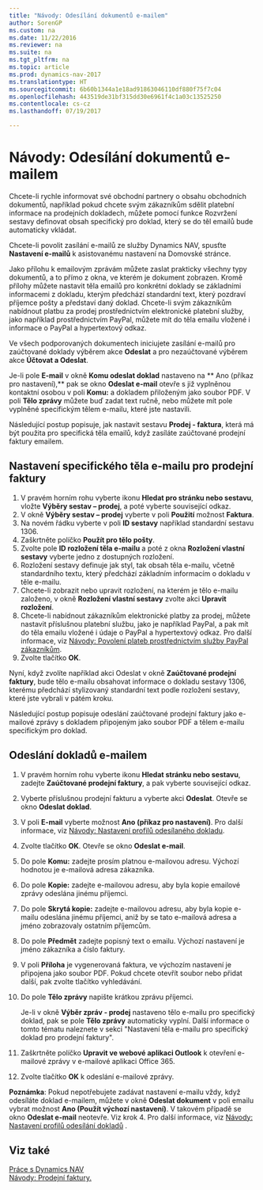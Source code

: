 ```yaml
---
title: "Návody: Odesílání dokumentů e-mailem"
author: SorenGP
ms.custom: na
ms.date: 11/22/2016
ms.reviewer: na
ms.suite: na
ms.tgt_pltfrm: na
ms.topic: article
ms.prod: dynamics-nav-2017
ms.translationtype: HT
ms.sourcegitcommit: 6b60b1344a1e18ad91863046110df880f75f7c04
ms.openlocfilehash: 443519de31bf315dd30e6961f4c1a03c13525250
ms.contentlocale: cs-cz
ms.lasthandoff: 07/19/2017

---
```


# <a name="how-to-send-documents-by-email"></a>Návody: Odesílání dokumentů e-mailem
Chcete-li rychle informovat své obchodní partnery o obsahu obchodních dokumentů, například pokud chcete svým zákazníkům sdělit platební informace na prodejních dokladech, můžete pomocí funkce Rozvržení sestavy definovat obsah specifický pro doklad, který se do těl emailů bude automaticky vkládat.

Chcete-li povolit zasílání e-mailů ze služby Dynamics NAV, spusťte **Nastavení e-mailů** k asistovanému nastavení na Domovské stránce. 

Jako přílohu k emailovým zprávám můžete zaslat prakticky všechny typy dokumentů, a to přímo z okna, ve kterém je dokument zobrazen. Kromě přílohy můžete nastavit těla emailů pro konkrétní doklady se základními informacemi z dokladu, kterým předchází standardní text, který pozdraví příjemce pošty a představí daný doklad. Chcete-li svým zákazníkům nabídnout platbu za prodej prostřednictvím elektronické platební služby, jako například prostřednictvím PayPal, můžete mít do těla emailu vložené i informace o PayPal a hypertextový odkaz.

Ve všech podporovaných dokumentech iniciujete zasílání e-mailů pro zaúčtované doklady výběrem akce **Odeslat** a pro nezaúčtované výběrem akce **Účtovat a Odeslat**.

Je-li pole **E-mail** v okně **Komu odeslat doklad** nastaveno na ** Ano (příkaz pro nastavení),** pak se okno **Odeslat e-mail** otevře s již vyplněnou kontaktní osobou v poli **Komu:** a dokladem přiloženým jako soubor PDF.  V poli **Tělo zprávy** můžete buď zadat text ručně, nebo můžete mít pole vyplněné specifickým tělem e-mailu, které jste nastavili.

Následující postup popisuje, jak nastavit sestavu **Prodej - faktura**, která má být použita pro specifická těla emailů, když zasíláte zaúčtované prodejní faktury emailem.

## <a name="to-set-up-a-document-specific-email-body-for-sales-invoices"></a>Nastavení specifického těla e-mailu pro prodejní faktury
1. V pravém horním rohu vyberte ikonu **Hledat pro stránku nebo sestavu**, vložte **Výběry sestav – prodej**, a poté vyberte související odkaz. 
2. V okně **Výběry sestav – prodej** vyberte v poli **Použití** možnost **Faktura**.
3. Na novém řádku vyberte v poli **ID sestavy** například standardní sestavu 1306.
4. Zaškrtněte políčko **Použít pro tělo pošty**.
5. Zvolte pole **ID rozložení těla e-mailu** a poté z okna **Rozložení vlastní sestavy**  vyberte jedno z dostupných rozložení.
6. Rozložení sestavy definuje jak styl, tak obsah těla e-mailu, včetně standardního textu, který předchází základním informacím o  dokladu v těle e-mailu.
7. Chcete-li zobrazit nebo upravit rozložení, na kterém je tělo e-mailu založeno, v okně **Rozložení vlastní sestavy** zvolte akci **Upravit rozložení**.
8. Chcete-li nabídnout zákazníkům elektronické platby za prodej, můžete nastavit příslušnou platební službu, jako je například PayPal, a pak mít do těla emailu vložené i údaje o PayPal a hypertextový odkaz. Pro další informace, viz [Návody: Povolení plateb prostřednictvím služby PayPal zákazníkům](sales-how-enable-customer-payments-paypal.md).
9. Zvolte tlačítko **OK**.

Nyní, když zvolíte například akci Odeslat v okně **Zaúčtované prodejní faktury**, bude tělo e-mailu obsahovat informace o dokladu sestavy 1306, kterému předchází stylizovaný standardní text podle rozložení sestavy, které jste vybrali v pátém kroku.

Následující postup popisuje odeslání zaúčtované prodejní faktury jako e-mailové zprávy s dokladem připojeným jako soubor PDF a tělem e-mailu specifickým pro doklad.
## <a name="to-send-documents-by-email"></a>Odeslání dokladů e-mailem
1. V pravém horním rohu vyberte ikonu **Hledat stránku nebo sestavu**, zadejte **Zaúčtované prodejní faktury**, a pak vyberte související odkaz.
2. Vyberte příslušnou prodejní fakturu a vyberte akci **Odeslat**. Otevře se okno **Odeslat doklad**.
3. V poli **E-mail** vyberte možnost **Ano (příkaz pro nastavení)**. Pro další informace, viz [Návody: Nastavení profilů odesílaného dokladu](sales-how-setup-document-send-profiles.md).
4. Zvolte tlačítko **OK**. Otevře se okno **Odeslat e-mail**.
5. Do pole **Komu:** zadejte prosím platnou e-mailovou adresu. Výchozí hodnotou je e-mailová adresa zákazníka.
6. Do pole **Kopie:** zadejte e-mailovou adresu, aby byla kopie emailové zprávy odeslána jinému příjemci. 
7. Do pole **Skrytá kopie:** zadejte e-mailovou adresu, aby byla kopie e-mailu odeslána jinému příjemci, aniž by se tato e-mailová adresa a jméno zobrazovaly ostatním příjemcům.
8. Do pole **Předmět** zadejte popisný text o emailu. Výchozí nastavení je jméno zákazníka a číslo faktury.
9. V poli **Příloha** je vygenerovaná faktura, ve výchozím nastavení je připojena jako soubor PDF. Pokud chcete otevřít soubor nebo přidat další, pak zvolte tlačítko vyhledávání.
10. Do pole  **Tělo zprávy** napište krátkou zprávu příjemci.

    Je-li v okně **Výběr zpráv - prodej** nastaveno tělo e-mailu pro specifický doklad, pak se pole **Tělo zprávy** automaticky vyplní. Další informace o tomto tématu naleznete v sekci "Nastavení těla e-mailu pro specifický doklad pro prodejní faktury".
11. Zaškrtněte políčko **Upravit ve webové aplikaci Outlook** k otevření e-mailové zprávy v e-mailové aplikaci Office 365.
12. Zvolte tlačítko **OK** k odeslání e-mailové zprávy.

**Poznámka**: Pokud nepotřebujete zadávat nastavení e-mailu vždy, když odesíláte doklad e-mailem, můžete v okně **Odeslat dokument** v poli emailu vybrat možnost **Ano (Použít výchozí nastavení)**. V takovém případě se okno **Odeslat e-mail** neotevře. Viz krok 4. Pro další informace, viz [Návody: Nastavení profilů odesílání dokladů](sales-how-setup-document-send-profiles.md) .

## <a name="see-also"></a>Viz také  
[Práce s Dynamics NAV](ui-work-product.md)  
[Návody: Prodejní faktury.](sales-how-invoice-sales.md)

